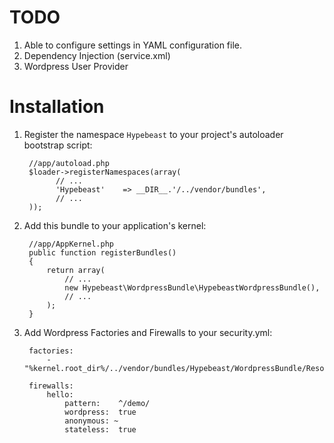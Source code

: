 TODO
====

1. Able to configure settings in YAML configuration file.
2. Dependency Injection (service.xml)
3. Wordpress User Provider


Installation
============

1. Register the namespace `Hypebeast` to your project's autoloader bootstrap script:

        //app/autoload.php
        $loader->registerNamespaces(array(
              // ...
              'Hypebeast'    => __DIR__.'/../vendor/bundles',
              // ...
        ));

2. Add this bundle to your application's kernel:

        //app/AppKernel.php
        public function registerBundles()
        {
            return array(
                // ...
                new Hypebeast\WordpressBundle\HypebeastWordpressBundle(),
                // ...
            );
        }
3. Add Wordpress Factories and Firewalls to your security.yml:

        factories:
            - "%kernel.root_dir%/../vendor/bundles/Hypebeast/WordpressBundle/Resources/config/security_factories.xml"
        
        firewalls:
            hello:
                pattern:    ^/demo/
                wordpress:  true
                anonymous: ~
                stateless:  true